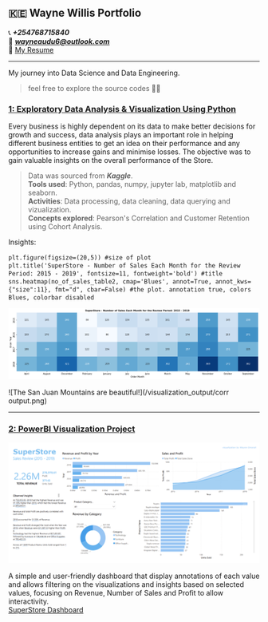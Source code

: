 ## :kenya: Wayne Willis Portfolio
:telephone_receiver: ***+254768715840***<br>
:email: ***wayneaudu6@outlook.com***<br>
:page_facing_up: <ins><a id="raw-url" href="https://raw.githubusercontent.com/WayneNyariroh/portfolio/main/Wayne_Willis_RESUME.pdf">My Resume</a></ins>

---

My journey into Data Science and Data Engineering.
> feel free to explore the source codes :man_technologist: 

### <ins>[1: Exploratory Data Analysis & Visualization Using Python](https://github.com/WayneNyariroh/StoreSales_Analysis)</ins>
Every business is highly dependent on its data to make better decisions for growth and success, data analysis plays an important role in helping different business entities to get an idea on their performance and any opportunities to increase gains and minimise losses. 
The objective was to gain valuable insights on the overall performance of the Store.
> Data was sourced from ***Kaggle***. <br>
> **Tools used**: Python, pandas, numpy, jupyter lab, matplotlib and seaborn. <br>
> **Activities**: Data processing, data cleaning, data querying and vizualization. <br>
> **Concepts explored**: Pearson's Correlation and Customer Retention using Cohort Analysis. <br>

Insights:<br>
```
plt.figure(figsize=(20,5)) #size of plot
plt.title('SuperStore - Number of Sales Each Month for the Review Period: 2015 - 2019', fontsize=11, fontweight='bold') #title
sns.heatmap(no_of_sales_table2, cmap='Blues', annot=True, annot_kws={"size":11}, fmt="d", cbar=False) #the plot. annotation true, colors Blues, colorbar disabled
```

![Month and Sales!](/visualization_output/monthlysales.png)<br>

![The San Juan Mountains are beautiful!](/visualization_output/corr output.png)<br>

---

### <ins>[2: PowerBI Visualization Project](https://github.com/WayneNyariroh/StoreSales_PowerBI_Dashboard)</ins>

![PowerBI Dashboard](/visualization_output/DashboardScreenshot.png)

A simple and user-friendly dashboard that display annotations of each value and allows filtering on the visualizations and insights based on selected values, focusing on Revenue, Number of Sales and Profit to allow interactivity.<br>
[SuperStore Dashboard](https://github.com/WayneNyariroh/StoreSales_PowerBI_Dashboard/blob/main/SuperStoreDashboard.pbix)





